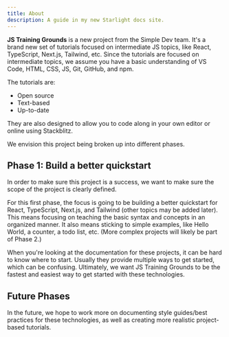 ```yaml
---
title: About
description: A guide in my new Starlight docs site.
---
```


**JS Training Grounds** is a new project from the Simple Dev team. It's a brand new set of tutorials focused on intermediate JS topics, like React, TypeScript, Next.js, Tailwind, etc. Since the tutorials are focused on intermediate topics, we assume you have a basic understanding of VS Code, HTML, CSS, JS, Git, GitHub, and npm.

The tutorials are:

- Open source
- Text-based
- Up-to-date

They are also designed to allow you to code along in your own editor or online using Stackblitz.

We envision this project being broken up into different phases.

## Phase 1: Build a better quickstart

In order to make sure this project is a success, we want to make sure the scope of the project is clearly defined.

For this first phase, the focus is going to be building a better quickstart for React, TypeScript, Next.js, and Tailwind (other topics may be added later). This means focusing on teaching the basic syntax and concepts in an organized manner. It also means sticking to simple examples, like Hello World, a counter, a todo list, etc. (More complex projects will likely be part of Phase 2.)

When you're looking at the documentation for these projects, it can be hard to know where to start. Usually they provide multiple ways to get started, which can be confusing. Ultimately, we want JS Training Grounds to be the fastest and easiest way to get started with these technologies.

## Future Phases

In the future, we hope to work more on documenting style guides/best practices for these technologies, as well as creating more realistic project-based tutorials.

